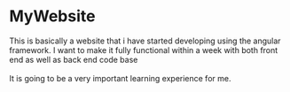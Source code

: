 # MyWebsite
This is basically a website that i have started developing using the angular framework.
I want to make it fully functional within a week with both front end as well as back end code base
<br/>
<br/>
It is going to be a very important learning experience for me.
